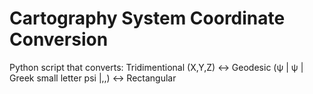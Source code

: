 # Cartography System Coordinate Conversion
Python script that converts:
Tridimentional (X,Y,Z) <-> Geodesic (&psi; | &#968; | Greek small letter psi |,,) <-> Rectangular
